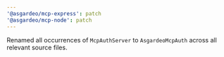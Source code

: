 ```yaml
---
'@asgardeo/mcp-express': patch
'@asgardeo/mcp-node': patch
---
```


Renamed all occurrences of `McpAuthServer` to `AsgardeoMcpAuth` across all relevant source files.
